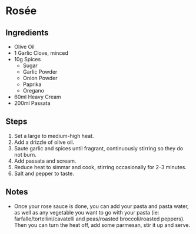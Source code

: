 # Rosée

## Ingredients

- Olive Oil
- 1 Garlic Clove, minced
- 10g Spices
    - Sugar
    - Garlic Powder
    - Onion Powder
    - Paprika
    - Oregano
- 60ml Heavy Cream
- 200ml Passata

## Steps

1. Set a large to medium-high heat.
1. Add a drizzle of olive oil.
1. Saute garlic and spices until fragrant, continuously stirring so they do not burn.
1. Add passata and scream.
1. Reduce heat to simmar and cook, stirring occasionally for 2-3 minutes.
1. Salt and pepper to taste.

## Notes

- Once your rose sauce is done, you can add your pasta and pasta water, as well as any vegetable you want to go with your pasta (ie: farfalle/tortellini/cavatelli and peas/roasted broccoli/roasted peppers). Then you can turn the heat off, add some parmesan, stir it up and serve.